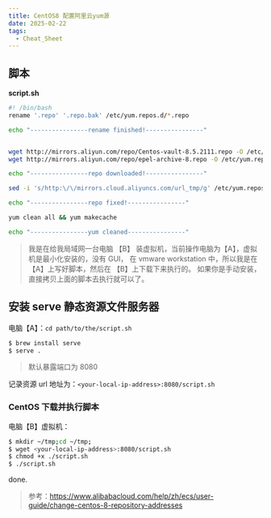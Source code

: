 ```yaml
---
title: CentOS8 配置阿里云yum源
date: 2025-02-22
tags:
  - Cheat_Sheet
---
```


## 脚本

**script.sh**

```bash
#! /bin/bash
rename '.repo' '.repo.bak' /etc/yum.repos.d/*.repo

echo "----------------rename finished!----------------"


wget http://mirrors.aliyun.com/repo/Centos-vault-8.5.2111.repo -O /etc/yum.repos.d/Centos-vault-8.5.2111.repo
wget http://mirrors.aliyun.com/repo/epel-archive-8.repo -O /etc/yum.repos.d/epel-archive-8.repo

echo "----------------repo downloaded!----------------"

sed -i 's/http:\/\/mirrors.cloud.aliyuncs.com/url_tmp/g' /etc/yum.repos.d/Centos-vault-8.5.2111.repo && sed -i 's/url_tmp/http:\/\/mirrors.aliyun.com/g' /etc/yum.repos.d/Centos-vault-8.5.2111.repo

echo "----------------repo fixed!----------------"

yum clean all && yum makecache

echo "----------------yum cleaned----------------"

```



> 我是在给我局域网一台电脑 【B】 装虚拟机，当前操作电脑为【A】，虚拟机是最小化安装的，没有 GUI， 在 vmware workstation 中，所以我是在 【A】上写好脚本，然后在 【B】上下载下来执行的。  如果你是手动安装，直接拷贝上面的脚本去执行就可以了。 

## 安装 serve 静态资源文件服务器

电脑【A】：`cd path/to/the/script.sh`

```bash
$ brew install serve
$ serve .
```

> 默认暴露端口为 8080

记录资源 url 地址为：`<your-local-ip-address>:8080/script.sh`



### CentOS 下载并执行脚本

电脑【B】虚拟机：

```bash
$ mkdir ~/tmp;cd ~/tmp;
$ wget <your-local-ip-address>:8080/script.sh
$ chmod +x ./script.sh
$ ./script.sh
```

done.





> 参考：https://www.alibabacloud.com/help/zh/ecs/user-guide/change-centos-8-repository-addresses
